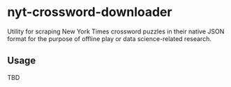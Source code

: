 # nyt-crossword-downloader
Utility for scraping New York Times crossword puzzles in their native JSON format for the purpose of offline play or data science-related research.

## Usage
TBD
